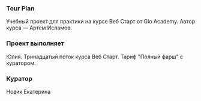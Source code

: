 ### Tour Plan

Учебный проект для практики на курсе Веб Старт от Glo Academy. Автор курса — Артем Исламов.

### Проект выполняет

Юлия. Тринадцатый поток курса Веб Старт. Тариф "Полный фарш" с куратором.

### Куратор

Новик Екатерина
